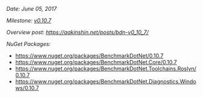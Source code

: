 _Date: June 05, 2017_

_Milestone: [v0.10.7](https://github.com/PerfDotNet/BenchmarkDotNet/issues?q=milestone%3Av0.10.7)_

_Overview post: https://aakinshin.net/posts/bdn-v0_10_7/_

_NuGet Packages:_
* https://www.nuget.org/packages/BenchmarkDotNet/0.10.7
* https://www.nuget.org/packages/BenchmarkDotNet.Core/0.10.7
* https://www.nuget.org/packages/BenchmarkDotNet.Toolchains.Roslyn/0.10.7
* https://www.nuget.org/packages/BenchmarkDotNet.Diagnostics.Windows/0.10.7